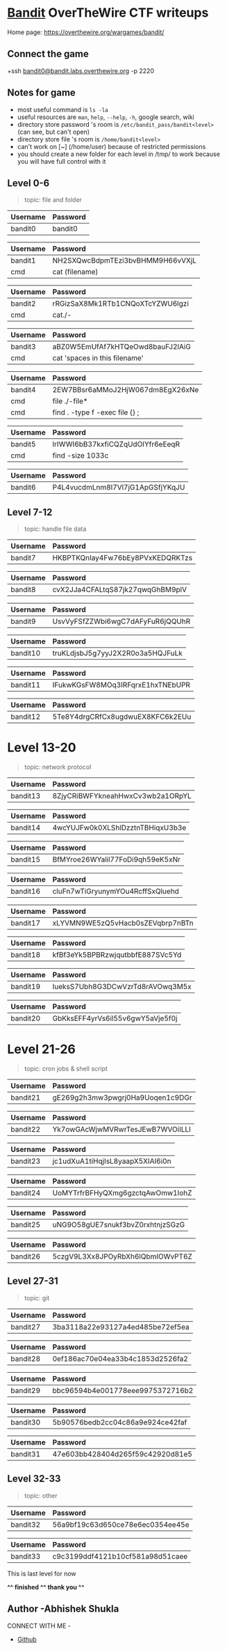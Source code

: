 # [Bandit](https://overthewire.org/wargames/bandit/) OverTheWire CTF writeups

Home page: https://overthewire.org/wargames/bandit/

## Connect the game
+ssh bandit0@bandit.labs.overthewire.org -p 2220


## Notes for game

+ most useful command is `ls -la`
+ useful resources are `man`, `help`, `--help`, `-h`, google search, wiki
+ directory store password 's room is `/etc/bandit_pass/bandit<level>` (can see, but can't open)
+ directory store file 's room is `/home/bandit<level>`
+ can't work on [~] (/home/user) because of restricted permissions
+ you should create a new folder for each level in /tmp/ to work because you will have full control with it

## Level 0-6

> topic: file and folder

| Username | Password |
| :--- | :--- |
| bandit0 | bandit0 |



| Username | Password |
| :--- | :--- |
| bandit1 | NH2SXQwcBdpmTEzi3bvBHMM9H66vVXjL |
| cmd | cat (filename) |


| Username | Password |
| :--- | :--- |
| bandit2 | rRGizSaX8Mk1RTb1CNQoXTcYZWU6lgzi |
| cmd | cat./- |



| Username | Password |
| :--- | :--- |
| bandit3 | aBZ0W5EmUfAf7kHTQeOwd8bauFJ2lAiG |
| cmd | cat 'spaces in this filename'|




| Username | Password |
| :--- | :--- |
| bandit4 | 2EW7BBsr6aMMoJ2HjW067dm8EgX26xNe |
| cmd | file ./-file* |
| cmd | find . -type f -exec file {} \; | grep ":.* ASCII text" |



| Username | Password |
| :--- | :--- |
| bandit5 | lrIWWI6bB37kxfiCQZqUdOIYfr6eEeqR |
| cmd | find -size 1033c |


| Username | Password |
| :--- | :--- |
| bandit6 | P4L4vucdmLnm8I7Vl7jG1ApGSfjYKqJU |


## Level 7-12

> topic: handle file data

| Username | Password |
| :--- | :--- |
| bandit7 | HKBPTKQnIay4Fw76bEy8PVxKEDQRKTzs |



| Username | Password |
| :--- | :--- |
| bandit8 | cvX2JJa4CFALtqS87jk27qwqGhBM9plV |



| Username | Password |
| :--- | :--- |
| bandit9 | UsvVyFSfZZWbi6wgC7dAFyFuR6jQQUhR |



| Username | Password |
| :--- | :--- |
| bandit10 | truKLdjsbJ5g7yyJ2X2R0o3a5HQJFuLk |



| Username | Password |
| :--- | :--- |
| bandit11 | IFukwKGsFW8MOq3IRFqrxE1hxTNEbUPR |



| Username | Password |
| :--- | :--- |
| bandit12 | 5Te8Y4drgCRfCx8ugdwuEX8KFC6k2EUu |



# Level 13-20

> topic: network protocol

| Username | Password |
| :--- | :--- |
| bandit13 | 8ZjyCRiBWFYkneahHwxCv3wb2a1ORpYL |


| Username | Password |
| :--- | :--- |
| bandit14 | 4wcYUJFw0k0XLShlDzztnTBHiqxU3b3e |



| Username | Password |
| :--- | :--- |
| bandit15 | BfMYroe26WYalil77FoDi9qh59eK5xNr |



| Username | Password |
| :--- | :--- |
| bandit16 | cluFn7wTiGryunymYOu4RcffSxQluehd |



| Username | Password |
| :--- | :--- |
| bandit17 | xLYVMN9WE5zQ5vHacb0sZEVqbrp7nBTn |




| Username | Password |
| :--- | :--- |
| bandit18 | kfBf3eYk5BPBRzwjqutbbfE887SVc5Yd |



| Username | Password |
| :--- | :--- |
| bandit19 | IueksS7Ubh8G3DCwVzrTd8rAVOwq3M5x |



| Username | Password |
| :--- | :--- |
| bandit20 | GbKksEFF4yrVs6il55v6gwY5aVje5f0j |



# Level 21-26

> topic: cron jobs & shell script

| Username | Password |
| :--- | :--- |
| bandit21 | gE269g2h3mw3pwgrj0Ha9Uoqen1c9DGr |



| Username | Password |
| :--- | :--- |
| bandit22 | Yk7owGAcWjwMVRwrTesJEwB7WVOiILLI |



| Username | Password |
| :--- | :--- |
| bandit23 | jc1udXuA1tiHqjIsL8yaapX5XIAI6i0n |



| Username | Password |
| :--- | :--- |
| bandit24 | UoMYTrfrBFHyQXmg6gzctqAwOmw1IohZ |



| Username | Password |
| :--- | :--- |
| bandit25 | uNG9O58gUE7snukf3bvZ0rxhtnjzSGzG |



| Username | Password |
| :--- | :--- |
| bandit26 | 5czgV9L3Xx8JPOyRbXh6lQbmIOWvPT6Z |



## Level 27-31

> topic: git

| Username | Password |
| :--- | :--- |
| bandit27 | 3ba3118a22e93127a4ed485be72ef5ea |



| Username | Password |
| :--- | :--- |
| bandit28 | 0ef186ac70e04ea33b4c1853d2526fa2 |



| Username | Password |
| :--- | :--- |
| bandit29 | bbc96594b4e001778eee9975372716b2 |



| Username | Password |
| :--- | :--- |
| bandit30 | 5b90576bedb2cc04c86a9e924ce42faf |


| Username | Password |
| :--- | :--- |
| bandit31 | 47e603bb428404d265f59c42920d81e5 |


## Level 32-33

> topic: other

| Username | Password |
| :--- | :--- |
| bandit32 | 56a9bf19c63d650ce78e6ec0354ee45e |


| Username | Password |
| :--- | :--- |
| bandit33 | c9c3199ddf4121b10cf581a98d51caee |




This is last level for now

**^^ finished ^^ thank you ^^**

## Author -Abhishek Shukla

CONNECT  WITH  ME -
+ [Github](https://github.com/AVI-SHUKLA1110)
